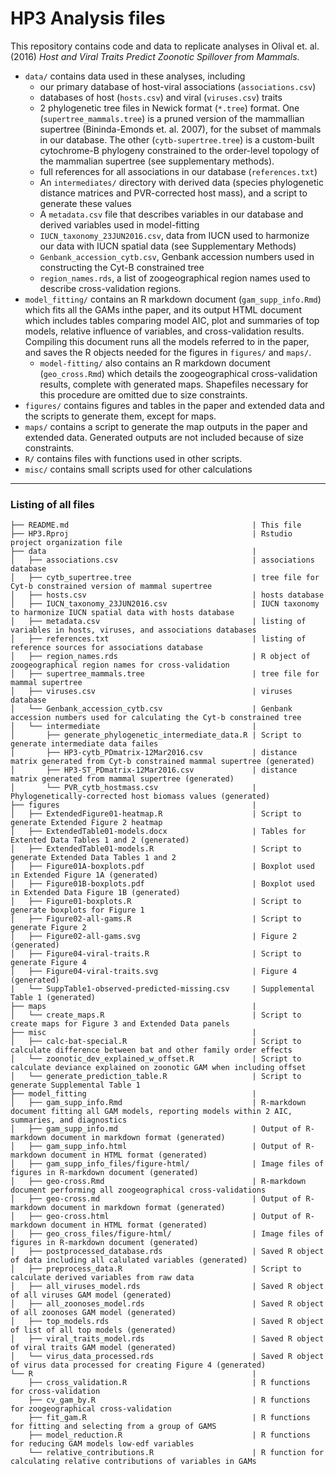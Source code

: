 # HP3 Analysis files

This repository contains code and data to replicate analyses in Olival et. al.
(2016) *Host and Viral Traits Predict Zoonotic Spillover from Mammals.*

-  `data/` contains data used in these analyses, including
    -   our primary database of host-viral associations (`associations.csv`)
    -   databases of host (`hosts.csv`) and viral (`viruses.csv`) traits
    -   2 phylogenetic tree files in Newick format (`*.tree`) format. One (`supertree_mammals.tree`) is a
        pruned version of the mammallian supertree (Bininda-Emonds et. al. 2007), for the
        subset of mammals in our database.  The other (`cytb-supertree.tree`) is a custom-built
        cytochrome-B phylogeny constrained to the order-level topology of the mammalian supertree
        (see supplementary methods).
    -   full references for all associations in our database (`references.txt`)
    -   An `intermediates/` directory with derived data (species phylogenetic
        distance matrices and PVR-corrected host mass), and a script to generate
        these values
    -   A `metadata.csv` file that describes variables in our database and derived
        variables used in model-fitting
    -   `IUCN_taxonomy_23JUN2016.csv`, data from IUCN used to harmonize our data with IUCN spatial data (see Supplementary Methods)
    -   `Genbank_accession_cytb.csv`, Genbank accession numbers used in constructing the Cyt-B constrained tree
    -   `region_names.rds`, a list of zoogeographical region names used to describe cross-validation regions. 
-  `model_fitting/` contains an R markdown document (`gam_supp_info.Rmd`) which fits all     the GAMs inthe paper, and its output HTML document which includes tables comparing model
    AIC, plot and summaries of top models, relative influence of variables, and
    cross-validation results. Compiling this document runs all the
    models referred to in the paper, and saves the R objects needed for the 
    figures in `figures/` and `maps/`.
    -  `model-fitting/` also contains an R markdown document (`geo_cross.Rmd`) which details the zoogeographical cross-validation results, complete with generated maps. Shapefiles necessary for this procedure are omitted due to size constraints.
-  `figures/` contains figures and tables in the paper and extended data and
    the scripts to generate them, except for maps.
-  `maps/` contains a script to generate the map outputs in the paper and extended
    data. Generated outputs are not included because of size constraints.
-   `R/` contains files with functions used in other scripts.    
-   `misc/` contains small scripts used for other calculations

---

### Listing of all files

```
├── README.md                                         | This file
├── HP3.Rproj                                         | Rstudio project organization file
├── data                                              | 
│   ├── associations.csv                              | associations database
│   ├── cytb_supertree.tree                           | tree file for Cyt-b constrained version of mammal supertree
│   ├── hosts.csv                                     | hosts database
│   ├── IUCN_taxonomy_23JUN2016.csv                   | IUCN taxonomy to harmonize IUCN spatial data with hosts database
│   ├── metadata.csv                                  | listing of variables in hosts, viruses, and associations databases
│   ├── references.txt                                | listing of reference sources for associations database
│   ├── region_names.rds                              | R object of zoogeographical region names for cross-validation
│   ├── supertree_mammals.tree                        | tree file for mammal supertree
│   ├── viruses.csv                                   | viruses database
│   └── Genbank_accession_cytb.csv                    | Genbank accession numbers used for calculating the Cyt-b constrained tree
│   └── intermediate                                  | 
│       ├── generate_phylogenetic_intermediate_data.R | Script to generate intermediate data failes
│       ├── HP3-cytb_PDmatrix-12Mar2016.csv           | distance matrix generated from Cyt-b constrained mammal supertree (generated)
│       ├── HP3-ST_PDmatrix-12Mar2016.csv             | distance matrix generated from mammal supertree (generated)
│       └── PVR_cytb_hostmass.csv                     | Phylogenetically-corrected host biomass values (generated)
├── figures                                           | 
│   ├── ExtendedFigure01-heatmap.R                    | Script to generate Extended Figure 2 heatmap
│   ├── ExtendedTable01-models.docx                   | Tables for Extented Data Tables 1 and 2 (generated)
│   ├── ExtendedTable01-models.R                      | Script to generate Extended Data Tables 1 and 2
│   ├── Figure01A-boxplots.pdf                        | Boxplot used in Extended Figure 1A (generated)
│   ├── Figure01B-boxplots.pdf                        | Boxplot used in Extended Data Figure 1B (generated)
│   ├── Figure01-boxplots.R                           | Script to generate boxplots for Figure 1
│   ├── Figure02-all-gams.R                           | Script to generate Figure 2
│   ├── Figure02-all-gams.svg                         | Figure 2 (generated)
│   ├── Figure04-viral-traits.R                       | Script to generate Figure 4
│   ├── Figure04-viral-traits.svg                     | Figure 4 (generated)
|   └── SuppTable1-observed-predicted-missing.csv     | Supplemental Table 1 (generated)
├── maps                                              | 
│   └── create_maps.R                                 | Script to create maps for Figure 3 and Extended Data panels
├── misc                                              | 
│   ├── calc-bat-special.R                            | Script to calculate difference between bat and other family order effects
│   └── zoonotic_dev_explained_w_offset.R             | Script to calculate deviance explained on zoonotic GAM when including offset
│   └── generate_prediction_table.R                   | Script to generate Supplemental Table 1
├── model_fitting                                     | 
│   ├── gam_supp_info.Rmd                             | R-markdown document fitting all GAM models, reporting models within 2 AIC, summaries, and diagnostics
│   ├── gam_supp_info.md                              | Output of R-markdown document in markdown format (generated)
│   ├── gam_supp_info.html                            | Output of R-markdown document in HTML format (generated)
│   ├── gam_supp_info_files/figure-html/              | Image files of figures in R-markdown document (generated)
│   ├── geo-cross.Rmd                                 | R-markdown document performing all zoogeographical cross-validations
│   ├── geo-cross.md                                  | Output of R-markdown document in markdown format (generated)
│   ├── geo-cross.html                                | Output of R-markdown document in HTML format (generated)
│   ├── geo_cross_files/figure-html/                  | Image files of figures in R-markdown document (generated)
│   ├── postprocessed_database.rds                    | Saved R object of data including all calulated variables (generated)
│   ├── preprocess_data.R                             | Script to calculate derived variables from raw data
│   ├── all_viruses_model.rds                         | Saved R object of all viruses GAM model (generated)
│   ├── all_zoonoses_model.rds                        | Saved R object of all zoonoses GAM model (generated)
│   ├── top_models.rds                                | Saved R object of list of all top models (generated)
│   ├── viral_traits_model.rds                        | Saved R object of viral traits GAM model (generated)
│   └── virus_data_processed.rds                      | Saved R object of virus data processed for creating Figure 4 (generated)
└── R                                                 | 
    ├── cross_validation.R                            | R functions for cross-validation
    ├── cv_gam_by.R                                   | R functions for zoogeographical cross-validation
    ├── fit_gam.R                                     | R functions for fitting and selecting from a group of GAMS
    ├── model_reduction.R                             | R functions for reducing GAM models low-edf variables
    └── relative_contributions.R                      | R function for calculating relative contributions of variables in GAMs
```
